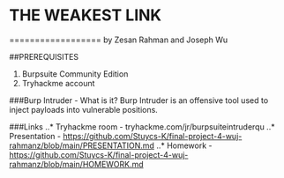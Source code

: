 # THE WEAKEST LINK
==================
by Zesan Rahman and Joseph Wu

##PREREQUISITES
1. Burpsuite Community Edition
2. Tryhackme account  

###Burp Intruder - What is it?
Burp Intruder is an offensive tool used to inject payloads into vulnerable positions. 

###Links 
..* Tryhackme room - tryhackme.com/jr/burpsuiteintruderqu
..* Presentation - https://github.com/Stuycs-K/final-project-4-wuj-rahmanz/blob/main/PRESENTATION.md
..* Homework - https://github.com/Stuycs-K/final-project-4-wuj-rahmanz/blob/main/HOMEWORK.md 


